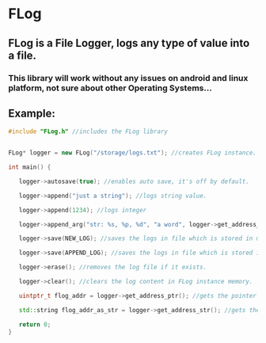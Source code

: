 # FLog
## FLog is a File Logger, logs any type of value into a file.

### This library will work without any issues on android and linux platform, not sure about other Operating Systems...

## Example:
```cpp
#include "FLog.h" //includes the FLog library


FLog* logger = new FLog("/storage/logs.txt"); //creates FLog instance.

int main() {

   logger->autosave(true); //enables auto save, it's off by default.

   logger->append("just a string"); //logs string value.

   logger->append(1234); //logs integer

   logger->append_arg("str: %s, %p, %d", "a word", logger->get_address_ptr(), 3828); //logs multiple values.

   logger->save(NEW_LOG); //saves the logs in file which is stored in memory, don't use this when auto save is turned on.

   logger->save(APPEND_LOG); //saves the logs in file which is stored in memory and also preserves the old content which was in file if it exists, don't use this when auto save is turned on.

   logger->erase(); //removes the log file if it exists.

   logger->clear(); //clears the log content in FLog instance memory.

   uintptr_t flog_addr = logger->get_address_ptr(); //gets the pointer address of FLog instance.

   std::string flog_addr_as_str = logger->get_address_str(); //gets the pointer address of FLog instance, but as a string.

   return 0;
}
```


